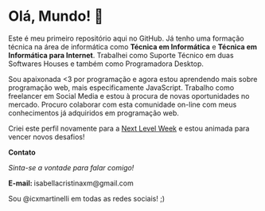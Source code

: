 <h1>Olá, Mundo! 👋</h1>

<p>Este é meu primeiro repositório aqui no GitHub. Já tenho uma formação técnica na área de informática como <strong>Técnica em Informática</strong> e <strong>Técnica em Informática para Internet</strong>. Trabalhei como Suporte Técnico em duas Softwares Houses e também como Programadora Desktop.</p>

<p>Sou apaixonada <3 por programação e agora estou aprendendo mais sobre programação web, mais especificamente JavaScript. Trabalho como freelancer em Social Media e estou à procura de novas oportunidades no mercado. Procuro colaborar com esta comunidade on-line com meus conhecimentos já adquiridos em programação web. </p>

<p>Criei este perfil novamente para a <a href="https://nextlevelweek.com/">Next Level Week</a> e estou animada para vencer novos desafios!</p>

<p><strong>Contato</strong></p>
<p><em>Sinta-se a vontade para falar comigo!</em></p>
<p><strong>E-mail: </strong>isabellacristinaxm@gmail.com</p>
<p>Sou @icxmartinelli em todas as redes sociais! ;)</p>
